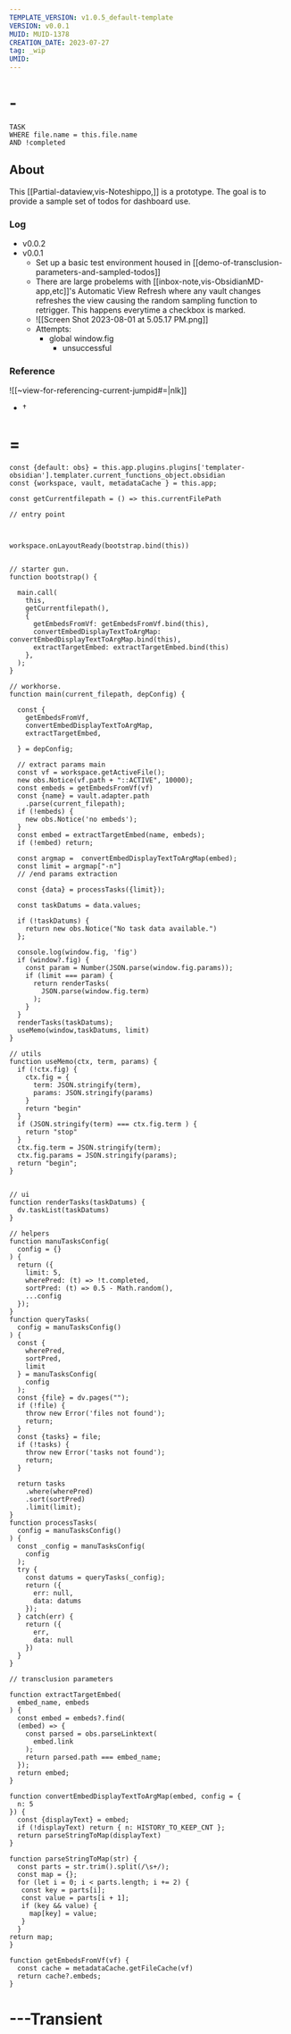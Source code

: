```yaml
---
TEMPLATE_VERSION: v1.0.5_default-template
VERSION: v0.0.1
MUID: MUID-1378
CREATION_DATE: 2023-07-27
tag: _wip
UMID: 
---
```

# -

```dataview
TASK 
WHERE file.name = this.file.name
AND !completed
```

## About


This [[Partial-dataview,vis-Noteshippo,]] is a prototype. The goal is to provide a sample set of todos for dashboard use.

### Log
* v0.0.2
* v0.0.1
  * Set up a basic test environment housed in [[demo-of-transclusion-parameters-and-sampled-todos]] 
  * There are large probelems with [[inbox-note,vis-ObsidianMD-app,etc]]'s Automatic View Refresh where any vault changes refreshes the view causing the random sampling function to retrigger. This happens everytime a checkbox is marked.
  * ![[Screen Shot 2023-08-01 at 5.05.17 PM.png]]
  * Attempts:
    * global window.fig 
      * unsuccessful
### Reference
![[~view-for-referencing-current-jumpid#=|nlk]]
* † 

# =



```dataviewjs
const {default: obs} = this.app.plugins.plugins['templater-obsidian'].templater.current_functions_object.obsidian
const {workspace, vault, metadataCache } = this.app;

const getCurrentfilepath = () => this.currentFilePath

// entry point



workspace.onLayoutReady(bootstrap.bind(this))


// starter gun.
function bootstrap() {

  main.call(
    this, 
    getCurrentfilepath(),
    {
      getEmbedsFromVf: getEmbedsFromVf.bind(this),
      convertEmbedDisplayTextToArgMap: convertEmbedDisplayTextToArgMap.bind(this),
      extractTargetEmbed: extractTargetEmbed.bind(this)
    },
  );
}

// workhorse.
function main(current_filepath, depConfig) {

  const {
    getEmbedsFromVf,
    convertEmbedDisplayTextToArgMap,
    extractTargetEmbed,

  } = depConfig;

  // extract params main
  const vf = workspace.getActiveFile();
  new obs.Notice(vf.path + "::ACTIVE", 10000);
  const embeds = getEmbedsFromVf(vf)
  const {name} = vault.adapter.path
    .parse(current_filepath);
  if (!embeds) {
    new obs.Notice('no embeds');
  }
  const embed = extractTargetEmbed(name, embeds);
  if (!embed) return;

  const argmap =  convertEmbedDisplayTextToArgMap(embed);
  const limit = argmap["-n"]
  // /end params extraction 
  
  const {data} = processTasks({limit});

  const taskDatums = data.values;

  if (!taskDatums) {
    return new obs.Notice("No task data available.")
  };

  console.log(window.fig, 'fig')
  if (window?.fig) {
    const param = Number(JSON.parse(window.fig.params));
    if (limit === param) {
      return renderTasks(
        JSON.parse(window.fig.term)
      );
    }
  } 
  renderTasks(taskDatums);
  useMemo(window,taskDatums, limit)
}

// utils
function useMemo(ctx, term, params) {
  if (!ctx.fig) {
    ctx.fig = {
      term: JSON.stringify(term),
      params: JSON.stringify(params)
    }
    return "begin"
  }
  if (JSON.stringify(term) === ctx.fig.term ) {
    return "stop"
  }
  ctx.fig.term = JSON.stringify(term);
  ctx.fig.params = JSON.stringify(params);
  return "begin";
}


// ui
function renderTasks(taskDatums) {
  dv.taskList(taskDatums)
}

// helpers
function manuTasksConfig(
  config = {}
) {
  return ({
    limit: 5,
    wherePred: (t) => !t.completed,
    sortPred: (t) => 0.5 - Math.random(),
    ...config
  });
}
function queryTasks(
  config = manuTasksConfig()
) {
  const {
    wherePred, 
    sortPred,
    limit
  } = manuTasksConfig(
    config
  );
  const {file} = dv.pages("");
  if (!file) {
    throw new Error('files not found');
    return;
  }
  const {tasks} = file;
  if (!tasks) {
    throw new Error('tasks not found');
    return;
  }
  
  return tasks
    .where(wherePred)
    .sort(sortPred)
    .limit(limit);
}
function processTasks(
  config = manuTasksConfig()
) {
  const _config = manuTasksConfig(
    config
  );
  try {
    const datums = queryTasks(_config);
    return ({
      err: null,
      data: datums
    });
  } catch(err) {
    return ({
      err,
      data: null
    })
  }
}

// transclusion parameters

function extractTargetEmbed(
  embed_name, embeds
) {
  const embed = embeds?.find(
  (embed) => {
    const parsed = obs.parseLinktext(
      embed.link
    );
    return parsed.path === embed_name;
  });
  return embed;
}

function convertEmbedDisplayTextToArgMap(embed, config = {
  n: 5
}) {
  const {displayText} = embed;
  if (!displayText) return { n: HISTORY_TO_KEEP_CNT };
  return parseStringToMap(displayText)
}

function parseStringToMap(str) { 
  const parts = str.trim().split(/\s+/); 
  const map = {}; 
  for (let i = 0; i < parts.length; i += 2) {
   const key = parts[i]; 
   const value = parts[i + 1]; 
   if (key && value) { 
     map[key] = value; 
   } 
  }
return map; 
}

function getEmbedsFromVf(vf) {
  const cache = metadataCache.getFileCache(vf)
  return cache?.embeds;
}
```



# ---Transient
